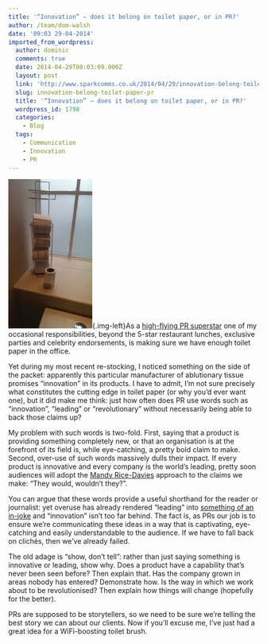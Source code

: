 ```yaml
---
title: '“Innovation” – does it belong on toilet paper, or in PR?'
author: /team/dom-walsh
date: '09:03 29-04-2014'
imported_from_wordpress:
  author: dominic
  comments: true
  date: 2014-04-29T08:03:09.000Z
  layout: post
  link: 'http://www.sparkcomms.co.uk/2014/04/29/innovation-belong-toilet-paper-pr/'
  slug: innovation-belong-toilet-paper-pr
  title: '“Innovation” – does it belong on toilet paper, or in PR?'
  wordpress_id: 1798
  categories:
    - Blog
  tags:
    - Communication
    - Innovation
    - PR
---
```


![Toilet roll](IMAG0419-169x300.jpg){.img-left}As a [high-flying PR superstar](http://www.prweek.com/article/1157580/rated-2012-spark-communications) one of my occasional responsibilities, beyond the 5-star restaurant lunches, exclusive parties and celebrity endorsements, is making sure we have enough toilet paper in the office.

Yet during my most recent re-stocking, I noticed something on the side of the packet: apparently this particular manufacturer of ablutionary tissue promises “innovation” in its products. I have to admit, I’m not sure precisely what constitutes the cutting edge in toilet paper (or why you’d ever want one), but it did make me think: just how often does PR use words such as “innovation”, “leading” or “revolutionary” without necessarily being able to back those claims up?

My problem with such words is two-fold. First, saying that a product is providing something completely new, or that an organisation is at the forefront of its field is, while eye-catching, a pretty bold claim to make. Second, over-use of such words massively dulls their impact. If every product is innovative and every company is the world’s leading, pretty soon audiences will adopt the [Mandy Rice-Davies](http://en.wikipedia.org/wiki/Mandy_Rice-Davies) approach to the claims we make: “They would, wouldn’t they?”.

You can argue that these words provide a useful shorthand for the reader or journalist: yet overuse has already rendered “leading” into [something of an in-joke](http://theworldsleading.blogspot.co.uk/2006/07/blog-post.html) and “innovation” isn’t too far behind. The fact is, as PRs our job is to ensure we’re communicating these ideas in a way that is captivating, eye-catching and easily understandable to the audience. If we have to fall back on clichés, then we’ve already failed.

The old adage is “show, don’t tell”: rather than just saying something is innovative or leading, show why. Does a product have a capability that’s never been seen before? Then explain that. Has the company grown in areas nobody has entered? Demonstrate how. Is the way in which we work about to be revolutionised? Then explain how things will change (hopefully for the better).

PRs are supposed to be storytellers, so we need to be sure we’re telling the best story we can about our clients. Now if you’ll excuse me, I’ve just had a great idea for a WiFi-boosting toilet brush.
